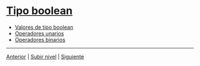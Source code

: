 # [Tipo boolean](../u2booleanType/README.md)

- [Valores de tipo boolean](u1booleanValues/README.md)
- [Operadores unarios](u2unaryOperators/README.md)
- [Operadores binarios](u3binaryOperators/README.md)


---


[Anterior](../u1numericTypes/u3binaryOperators/README.md) | [Subir nivel](../README.md) | [Siguiente](u1booleanValues/README.md)
